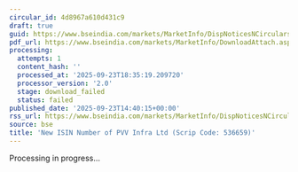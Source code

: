 ```yaml
---
circular_id: 4d8967a610d431c9
draft: true
guid: https://www.bseindia.com/markets/MarketInfo/DispNoticesNCirculars.aspx?Noticeid={29BBF0F5-2DB9-453B-B547-F831471F9C86}&noticeno=20250923-72&dt=09/23/2025&icount=72&totcount=84&flag=0
pdf_url: https://www.bseindia.com/markets/MarketInfo/DownloadAttach.aspx?id=20250923-72&attachedId=
processing:
  attempts: 1
  content_hash: ''
  processed_at: '2025-09-23T18:35:19.209720'
  processor_version: '2.0'
  stage: download_failed
  status: failed
published_date: '2025-09-23T14:40:15+00:00'
rss_url: https://www.bseindia.com/markets/MarketInfo/DispNoticesNCirculars.aspx?Noticeid={29BBF0F5-2DB9-453B-B547-F831471F9C86}&noticeno=20250923-72&dt=09/23/2025&icount=72&totcount=84&flag=0
source: bse
title: 'New ISIN Number of PVV Infra Ltd (Scrip Code: 536659)'
---
```


Processing in progress...